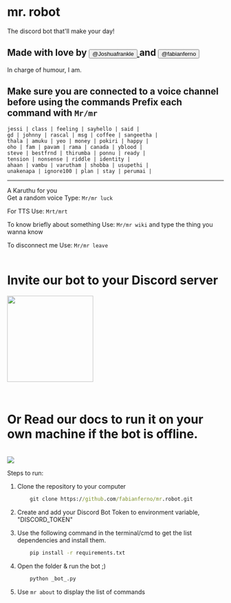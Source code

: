 # mr. robot


The discord bot that'll make your day!<br/>
## Made with love by <a href="https://github.com/Joshuafrankle"><button>@Joshuafrankle</button> </a> and <a href="https://github.com/fabianferno"><button>@fabianferno</button></a>

In charge of humour, I am.

Make sure you are connected to a voice channel before using the commands
Prefix each command with `Mr/mr`
------
```
jessi | class | feeling | sayhello | said |
gd | johnny | rascal | msg | coffee | sangeetha |
thala | amuku | yeo | money | pokiri | happy |
oho | fam | pavam | rama | canada | yblood |
steve | bestfrnd | thirumba | ponnu | ready |
tension | nonsense | riddle | identity |
ahaan | vambu | varutham | shobba | usupethi |
unakenapa | ignore100 | plan | stay | perumai |
```    
------


A Karuthu for you <br/>
Get a random voice
Type: `Mr/mr luck`


For TTS
Use: `Mrt/mrt`


To know briefly about something
Use: `Mr/mr wiki` and type the thing you wanna know


To disconnect me
Use: `Mr/mr leave`
<br />
<br/>


# Invite our bot to your Discord server

<a href="https://discord.com/api/oauth2/authorize?client_id=727059984986406912&permissions=0&scope=bot"> <img src="https://media2.giphy.com/media/egALOqi5NrD708rAvK/giphy.gif?cid=ecf05e47ec39038c292b21903c7788e260b6aefa339e49ea&rid=giphy.gif"  height="200px"/></a> 


<br>

# Or Read our docs to run it on your own machine if the bot is offline.

<br/>
<img  src="https://media3.giphy.com/media/6pcaPznuZBtL2/giphy.gif">


Steps to run:
1.  Clone the repository to your computer
    ```cmd
        git clone https://github.com/fabianferno/mr.robot.git 
    ```

2. Create and add your Discord Bot Token to environment variable, "DISCORD_TOKEN"
   
3. Use the following command in the terminal/cmd to get the list dependencies and install them.
    ```cmd
        pip install -r requirements.txt
    ```
4. Open the folder & run the bot ;)
    ```py 
        python _bot_.py
    ```
5. Use `mr about` to display the list of commands
